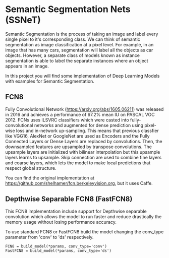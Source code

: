 # Semantic Segmentation Nets (SSNeT)
Semantic Segmentation is the process of taking an image and label every single pixel to it's corresponding class. We can think of semantic segmentation as image classification at a pixel level. For example, in an image that has many cars, segmentation will label all the objects as car objects. However, a separate class of models known as instance segmentation is able to label the separate instances where an object appears in an image.

In this project you will find some implementation of Deep Learning Models with examples for Semantic Segmentation.

## FCN8
Fully Convolutional Network (https://arxiv.org/abs/1605.06211) was released in 2016 and achieves a performance of 67.2% mean IU on PASCAL VOC 2012. FCNs uses ILSVRC classifiers which were casted into fully-convolutional networks and augmented for dense prediction using pixel-wise loss and in-network up-sampling. This means that previous classfier like VGG16, AlexNet or GoogleNet are used as Encoders and the Fully Connected Layers or Dense Layers are replaced by convolutions. Then, the downsampled features are upsampled by transpose convolutions. The upsample layers are initialized with bilinear interpolation but this upsample layers learns to upsample. Skip connection are used to combine fine layers and coarse layers, which lets the model to make local predictions that respect global structure.

You can find the original implementation at https://github.com/shelhamer/fcn.berkeleyvision.org, but it uses Caffe.

## Depthwise Separable FCN8 (FastFCN8)
This FCN8 implementation include support for Depthwise separable convolution which allows the model to run faster and reduce drastically the memory usage without losing performance accuracy.

To use standard FCN8 or FastFCN8 build the model changing the conv_type parameter from 'conv' to 'ds' respectively.

```
FCN8 = build_model(*params, conv_type='conv')
FastFCN8 = build_model(*params, conv_type='ds')

```
